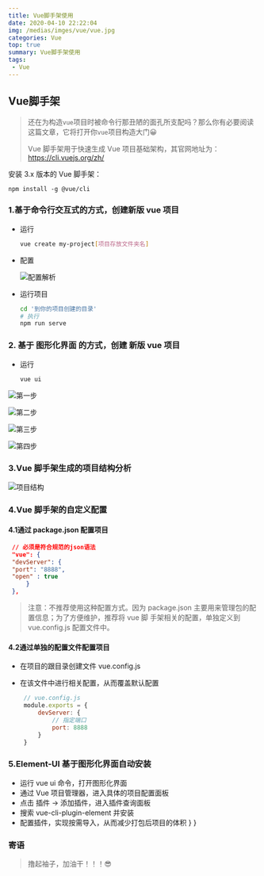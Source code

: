 ```yaml
---
title: Vue脚手架使用
date: 2020-04-10 22:22:04
img: /medias/imges/vue/vue.jpg
categories: Vue
top: true
summary: Vue脚手架使用
tags: 
 - Vue
---
```


## Vue脚手架

> 还在为构造`vue`项目时被命令行那丑陋的面孔所支配吗？那么你有必要阅读这篇文章，它将打开你`vue`项目构造大门😀
>
> Vue 脚手架用于快速生成 Vue 项目基础架构，其官网地址为：https://cli.vuejs.org/zh/ 

安装 3.x 版本的 Vue 脚手架： 

```ba
npm install -g @vue/cli
```

### 1.基于命令行交互式的方式，创建新版 vue 项目

* 运行

  ```bash
  vue create my-project[项目存放文件夹名]
  ```

* 配置

  ![配置解析](/medias/imges/vue/vue-cli/vue-cli-07.png )

* 运行项目

  ```bash
  cd '到你的项目创建的目录'
  # 执行
  npm run serve
  ```

### 2. 基于 图形化界面 的方式，创建 新版 vue 项目 

* 运行

  ```bash
  vue ui
  ```


![第一步](/medias/imges/vue/vue-cli/vue-cli-2-1.png )

![第二步](/medias/imges/vue/vue-cli/vue-cli-2-2.png )

![第三步](/medias/imges/vue/vue-cli/vue-cli-2-3.png )

![第四步](/medias/imges/vue/vue-cli/vue-cli-2-4.png )

### 3.Vue 脚手架生成的项目结构分析 

![项目结构](/medias/imges/vue/vue-cli/vue-cli-2-6.png )

### 4.Vue 脚手架的自定义配置 

#### 4.1通过 package.json 配置项目 

```json
 // 必须是符合规范的json语法
 "vue": {
 "devServer": {
 "port": "8888",
 "open" : true
	 }
 },
```

> 注意：不推荐使用这种配置方式。因为 package.json 主要用来管理包的配置信息；为了方便维护，推荐将 vue 脚 手架相关的配置，单独定义到 vue.config.js 配置文件中。

#### 4.2通过单独的配置文件配置项目 

* 在项目的跟目录创建文件 vue.config.js 

* 在该文件中进行相关配置，从而覆盖默认配置 

  ```js
   // vue.config.js
   module.exports = {
       devServer: {
           // 指定端口
           port: 8888
       }
   }
  ```

### 5.Element-UI 基于图形化界面自动安装 

* 运行 vue ui 命令，打开图形化界面 
* 通过 Vue 项目管理器，进入具体的项目配置面板 
* 点击 插件 -> 添加插件，进入插件查询面板 
* 搜索 vue-cli-plugin-element 并安装 
* 配置插件，实现按需导入，从而减少打包后项目的体积 } }

### 寄语

> 撸起袖子，加油干！！！😎